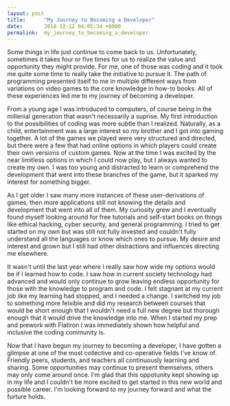 ```yaml
---
layout: post
title:      "My Journey to Becoming a Developer"
date:       2018-12-12 04:05:34 +0000
permalink:  my_journey_to_becoming_a_developer
---
```


Some things in life just continue to come back to us. Unfortunately, sometimes it takes four or five times for us to realize the value and opportunity they might provide. For me, one of those was coding and it took me quite some time to really take the initiative to pursue it. The path of programming presented itself to me in multiple different ways from variations on video games to the core knowledge in how-to books. All of these experiences led me to my journey of becoming a developer.

From a young age I was introduced to computers, of course being in the millenial generation that wasn't necessarily a suprise. My first introduction to the possibilities of coding was more subtle than I realized. Naturally, as a child, entertainment was a large interest so my brother and I got into gaming together. A lot of the games we played were very structured and directed, but there were a few that had online options in which players could create their own versions of custom games. Now at the time I was excited by the near limitless options in which I could now play, but I always wanted to create my own. I was too young and distracted to learn or comprehend the development that went into these branches of the game, but it sparked my interest for something bigger.

As I got older I saw many more instances of these user-derivations of games, then more applications still not knowing the details and development that went into all of them. My curiosity grew and I eventually found myself looking around for free tutorials and self-start books on things like ethical hacking, cyber security, and general programming. I tried to get started on my own but was still not fully invested and couldn't fully understand all the languages or know which ones to pursue. My desire and interest and grown but I still had other distractions and influences directing me elsewhere.

It wasn't until the last year where I really saw how wide my options would be if I learned how to code. I saw how in current society technology had advanced and would only continue to grow leaving endless opportunity for those with the knowledge to program and code. I felt stagnant at my current job like my learning had stopped, and I needed a change. I switched my job to something more felxible and did my research between courses that would be short enough that I wouldn't need a full new degree but thorough enough that it would drive the knowledge into me. When I started my prep and prework with Flatiron I was immediately shown how helpful and inclusive the coding community is.

Now that I have begun my journey to becoming a developer, I have gotten a glimpse at one of the most collective and co-operative fields I've know of. Friendly peers, students, and teachers all continuously learning and sharing. Some opportunities may continue to present themselves, others may only come around once. I'm glad that this oppotunity kept showing up in my life and I couldn't be more excited to get started in this new world and possible career. I'm looking forward to my journey forward and what the furture holds.
